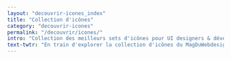 ```yaml
---
layout: "decouvrir-icones_index"
title: "Collection d'icônes"
category: "decouvrir-icones"
permalink: "/decouvrir/icones/"
intro: "Collection des meilleurs sets d'icônes pour UI designers & développeurs sélectionnés pour leur qualité & pour la diversité des thématiques et des formats proposés &ndash; .AI, .SKETCH, .EPS, .PDF, .PNG & .SVG. Si vous pensez qu'il en manque, n'hésitez pas à le suggérer afin que toute la communauté en profite."
text-twtr: "En train d'explorer la collection d'icônes du MagDuWebdesign"
---
```

